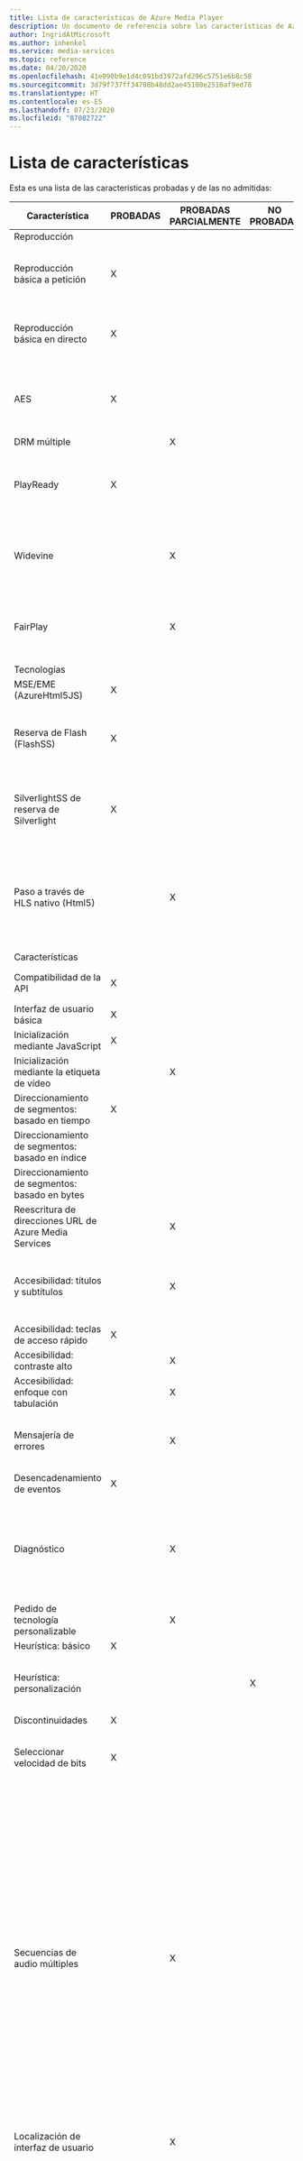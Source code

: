 ```yaml
---
title: Lista de características de Azure Media Player
description: Un documento de referencia sobre las características de Azure Media Player.
author: IngridAtMicrosoft
ms.author: inhenkel
ms.service: media-services
ms.topic: reference
ms.date: 04/20/2020
ms.openlocfilehash: 41e090b9e1d4c091bd3972afd296c5751e6b8c58
ms.sourcegitcommit: 3d79f737ff34708b48dd2ae45100e2516af9ed78
ms.translationtype: HT
ms.contentlocale: es-ES
ms.lasthandoff: 07/23/2020
ms.locfileid: "87082722"
---
```

# <a name="feature-list"></a>Lista de características #
Esta es una lista de las características probadas y de las no admitidas:

| Característica | PROBADAS | PROBADAS PARCIALMENTE | NO PROBADAS | NO ADMITIDAS | NOTAS |
| ------- | ------ | ---------------- | -------- | ----------- | ----- |
| Reproducción                                |        |                  |          |             |                                                                                                                      |
| Reproducción básica a petición                | X      |                  |          |             | Solo se admiten frecuencias de Azure Media Services                                                                      |
| Reproducción básica en directo                     | X      |                  |          |             | Solo se admiten frecuencias de Azure Media Services                                                                      |
| AES                                     | X      |                  |          |             | Admite el servicio de entrega de claves de Azure Media Services                                                                   |
| DRM múltiple                               |        | X                |          |             |                                                                                                                      |
| PlayReady                               | X      |                  |          |             | Admite el servicio de entrega de claves de Azure Media Services                                                                   |
| Widevine                                |        | X                |          |             | Admite los cuadros PSSH de Widevine que se describen en el manifiesto                                                                    |
| FairPlay                                |        | X                |          |             | Admite el servicio de entrega de claves de Azure Media Services                                                                   |
| Tecnologías                                   |        |                  |          |             |                                                                                                                      |
| MSE/EME (AzureHtml5JS)                  | X      |                  |          |             |                                                                                                                      |
| Reserva de Flash (FlashSS)                | X      |                  |          |             | No todas las características están disponibles en esta tecnología.                                                                         |
| SilverlightSS de reserva de Silverlight      | X      |                  |          |             | No todas las características están disponibles en esta tecnología.                                                                         |
| Paso a través de HLS nativo (Html5)         |        | X                |          |             | No todas las características están disponibles en esta tecnología debido a las restricciones de la plataforma.                                            |
| Características                                |        |                  |          |             |                                                                                                                      |
| Compatibilidad de la API                             | X      |                  |          |             | Consulte la lista de problemas conocidos                                                                                                |
| Interfaz de usuario básica                                | X      |                  |          |                                                                                                                                    |
| Inicialización mediante JavaScript       | X      |                  |          |             |                                                                                                                      |
| Inicialización mediante la etiqueta de vídeo        |        | X                |          |             |                                                                                                                      |
| Direccionamiento de segmentos: basado en tiempo         | X      |                  |          |             |                                                                                                                      |
| Direccionamiento de segmentos: basado en índice        |        |                  |          | X           |                                                                                                                      |
| Direccionamiento de segmentos: basado en bytes         |        |                  |          | X           |                                                                                                                      |
| Reescritura de direcciones URL de Azure Media Services       |        | X                |          |             |                                                                                                                      |
| Accesibilidad: títulos y subtítulos  |        | X                |          |             |  Se admite WebVTT a petición, CEA 708 en directo parcialmente probado                                                       |
| Accesibilidad: teclas de acceso rápido                 | X      |                  |          |             |                                                                                                                      |
| Accesibilidad: contraste alto           |        | X                |          |             |                                                                                                                      |
| Accesibilidad: enfoque con tabulación               |        | X                |          |             |                                                                                                                      |
| Mensajería de errores                         |        | X                |          |             | Los mensajes de error son incoherentes entre las tecnologías                                                                         |
| Desencadenamiento de eventos                        | X      |                  |          |             |                                                                                                                      |
| Diagnóstico                             |        | X                |          |             | La información de diagnóstico solo está disponible en AzureHtml5JS y está disponible parcialmente en Silverlightss. |
| Pedido de tecnología personalizable                 |        | X                |          |             |                                                                                                                      |
| Heurística: básico                      | X      |                  |          |             |                                                                                                                      |
| Heurística: personalización              |        |                  | X        |             | La personalización solo está disponible con AzureHtml5JS.                                                          |
| Discontinuidades                         | X      |                  |          |             |                                                                                                                      |
| Seleccionar velocidad de bits                          | X      |                  |          |             | Esta API solo está disponible en AzureHtml5JS y FlashSS.                                                    |
| Secuencias de audio múltiples                      |        | X                |          |             | El conmutador de audio mediante programación es compatible con AzureHtml5JS y FlashSS, y está disponible mediante selección en la interfaz de usuario de AzureHtml5JS, FlashSS y HTML5 nativo (en Safari).  La mayoría de las plataformas requieren los mismos datos privados de códec para cambiar las secuencias de audio (el mismo códec, canal, velocidad de muestreo, etc.). |
| Localización de interfaz de usuario                         |        | X                |          |             |                                                                                                                      |
| Reproducción de instancias múltiples                 |        |                  |          | X           | Este escenario puede funcionar con algunas tecnologías, pero actualmente no se admite y no se realizan pruebas. También puede obtenerlo para trabajar con iframes |
| Compatibilidad con anuncios                             |        | x                |          |             | Azure Media Player admite la inserción de anuncios al principio, a la mitad y al final de la reproducción a partir de servidores de anuncios compatibles con VAS para VoD en AzureHtml5JS. |
| Análisis                               |        | X                |          |             | Azure Media Player proporciona la posibilidad de escuchar análisis y eventos de diagnóstico para enviarlos al back-end de análisis de su elección.  No todos los eventos y propiedades están disponibles en las diferentes tecnologías debido a las limitaciones de la plataforma.                                                                            |
| Máscaras personalizadas                            |        |                  | X        |             | Establezca el valor de los controles en false en Azure Media Player y use sus propios HTML y CSS.           |
| Arrastrar el cabezal de reproducción de la barra de búsqueda                      |        |                  |          | X           |                                                                                                                      |
| Jugada con truco                              |        |                  |          | X           |                                                                                                                      |
| Solo audio                              |        |                  |          | X           | Puede funcionar en algunas técnicas para el streaming adaptable, pero actualmente no se admite y no funciona en AzureHtml5JS. La reproducción progresiva de MP3 puede funcionar con HTML5 si la plataforma lo admite.                                                                                                        |
| Solo vídeo                              |        |                  |          | X           | Puede funcionar en algunas técnicas para el streaming adaptable, pero actualmente no se admite y no funciona en AzureHtml5JS.      |
| Presentación de varios períodos               |        |                  |          | X                                                                                                                                  |
| Varios ángulos de cámara                  |        |                  |          | X           |                                                                                                                      |
| Velocidad de reproducción                          |        | X                |          |             | La velocidad de reproducción se admite en la mayoría de los escenarios, excepto en el caso de los dispositivos móviles debido a un error parcial en Chrome.                 |

## <a name="next-steps"></a>Pasos siguientes ##
- [Inicio rápido de Azure Media Player](azure-media-player-quickstart.md)
